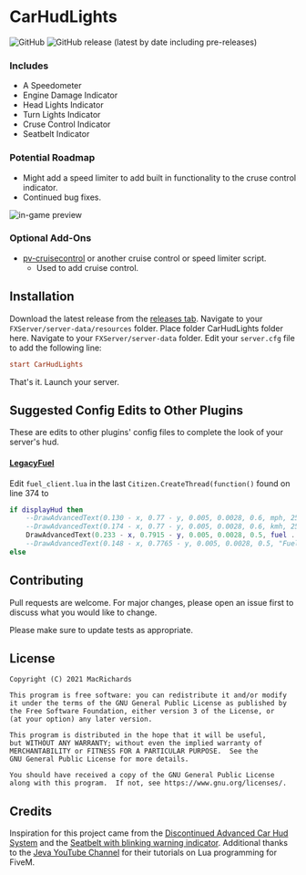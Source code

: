 # CarHudLights
![GitHub](https://img.shields.io/github/license/MacRichards/CarHudLights) ![GitHub release (latest by date including pre-releases)](https://img.shields.io/github/v/release/MacRichards/CarHudLights?include_prereleases)

### Includes
- A Speedometer
- Engine Damage Indicator
- Head Lights Indicator
- Turn Lights Indicator
- Cruse Control Indicator
- Seatbelt Indicator

### Potential Roadmap
- Might add a speed limiter to add built in functionality to the cruse control indicator.
- Continued bug fixes.

<!-- TODO Update Picture -->
![in-game preview](https://forum.cfx.re/uploads/default/original/4X/1/b/3/1b37f15d9db61c6d5e74a2a46feab0264e7bc8c3.jpeg)

### Optional Add-Ons
- [pv-cruisecontrol](https://forum.cfx.re/t/release-cfx-fx-cruisecontrol/38840) or another cruise control or speed limiter script.
  - Used to add cruise control.

## Installation
Download the latest release from the [releases tab](https://github.com/MacRichards/CarHudLights/releases). Navigate to your `FXServer/server-data/resources` folder. Place folder CarHudLights folder here. Navigate to your `FXServer/server-data` folder. Edit your `server.cfg` file to add the following line:
```cfg
start CarHudLights
```
That's it. Launch your server.

## Suggested Config Edits to Other Plugins
These are edits to other plugins' config files to complete the look of your server's hud.

#### [LegacyFuel](https://github.com/InZidiuZ/LegacyFuel)
Edit `fuel_client.lua` in the last `Citizen.CreateThread(function()` found on line 374 to
```lua
if displayHud then
	--DrawAdvancedText(0.130 - x, 0.77 - y, 0.005, 0.0028, 0.6, mph, 255, 255, 255, 255, 6, 1)
	--DrawAdvancedText(0.174 - x, 0.77 - y, 0.005, 0.0028, 0.6, kmh, 255, 255, 255, 255, 6, 1)
	DrawAdvancedText(0.233 - x, 0.7915 - y, 0.005, 0.0028, 0.5, fuel .. "  Fuel", 255, 255, 255, 255, 6, 1)
	--DrawAdvancedText(0.148 - x, 0.7765 - y, 0.005, 0.0028, 0.5, "Fuel", 255, 255, 255, 255, 6, 1)
else
```

## Contributing
Pull requests are welcome. For major changes, please open an issue first to discuss what you would like to change.

Please make sure to update tests as appropriate.

## License
    Copyright (C) 2021 MacRichards

    This program is free software: you can redistribute it and/or modify
    it under the terms of the GNU General Public License as published by
    the Free Software Foundation, either version 3 of the License, or
    (at your option) any later version.

    This program is distributed in the hope that it will be useful,
    but WITHOUT ANY WARRANTY; without even the implied warranty of
    MERCHANTABILITY or FITNESS FOR A PARTICULAR PURPOSE.  See the
    GNU General Public License for more details.

    You should have received a copy of the GNU General Public License
    along with this program.  If not, see https://www.gnu.org/licenses/.

## Credits
Inspiration for this project came from the [Discontinued Advanced Car Hud System](https://forum.cfx.re/t/discontinued-advanced-car-hud-system-9-14-2017-v2/5179) and the [Seatbelt with blinking warning indicator](https://forum.cfx.re/t/release-seatbelt-with-blinking-warning-indicator/165354). Additional thanks to the [Jeva YouTube Channel](https://www.youtube.com/channel/UCI7x329xu2rLbtVvFPVIhiQ) for their tutorials on Lua programming for FiveM.

